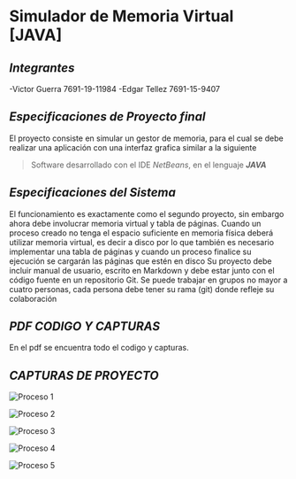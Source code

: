 ﻿# Simulador de Memoria Virtual [JAVA]

## ***Integrantes***
-Victor Guerra 7691-19-11984
-Edgar Tellez  7691-15-9407

## ***Especificaciones de Proyecto final***
El proyecto consiste en simular un gestor de memoria, para el cual se debe realizar una aplicación con
una interfaz grafica similar a la siguiente
> Software desarrollado con el IDE *NetBeans*, en el lenguaje ***JAVA***


## ***Especificaciones del Sistema***
El funcionamiento es exactamente como el segundo proyecto, sin embargo ahora debe involucrar
memoria virtual y tabla de páginas. Cuando un proceso creado no tenga el espacio suficiente en
memoria física deberá utilizar memoria virtual, es decir a disco por lo que también es necesario
implementar una tabla de páginas y cuando un proceso finalice su ejecución se cargarán las páginas que
estén en disco
Su proyecto debe incluir manual de usuario, escrito en Markdown y debe estar junto con el código
fuente en un repositorio Git. Se puede trabajar en grupos no mayor a cuatro personas, cada persona
debe tener su rama (git) donde refleje su colaboración


## ***PDF CODIGO Y CAPTURAS***
En el pdf se encuentra todo el codigo y capturas. 

## ***CAPTURAS DE PROYECTO***
![Proceso 1](https://user-images.githubusercontent.com/112676652/200397672-9d8a89df-d41f-41a1-87c1-c20588e0193c.png)


![Proceso 2](https://user-images.githubusercontent.com/112676652/200397699-897c0454-4029-4bf2-bbb4-1d27ebaf3f6d.png)


![Proceso 3](https://user-images.githubusercontent.com/112676652/200397711-fcb95d8e-b75c-407f-88cf-67c8a0e9c2ee.png)


![Proceso 4](https://user-images.githubusercontent.com/112676652/200397727-1aee3346-4c96-4829-91ff-88e0cbb280ef.png)


![Proceso 5](https://user-images.githubusercontent.com/112676652/200397743-4c303d72-3395-4418-b4da-9810c4d6f3e0.png)
